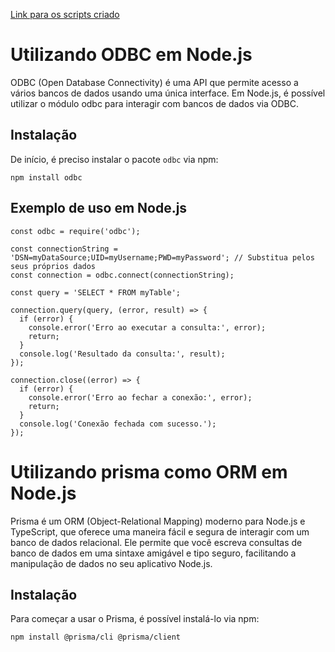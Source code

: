 [Link para os scripts criado]()

# Utilizando ODBC em Node.js

ODBC (Open Database Connectivity) é uma API que permite acesso a vários bancos de dados usando uma única interface. Em Node.js, é possível utilizar o módulo odbc para interagir com bancos de dados via ODBC.

## Instalação
De início, é preciso instalar o pacote `odbc` via npm:
~~~
npm install odbc
~~~

## Exemplo de uso em Node.js
~~~
const odbc = require('odbc');

const connectionString = 'DSN=myDataSource;UID=myUsername;PWD=myPassword'; // Substitua pelos seus próprios dados
const connection = odbc.connect(connectionString);

const query = 'SELECT * FROM myTable';

connection.query(query, (error, result) => {
  if (error) {
    console.error('Erro ao executar a consulta:', error);
    return;
  }
  console.log('Resultado da consulta:', result);
});

connection.close((error) => {
  if (error) {
    console.error('Erro ao fechar a conexão:', error);
    return;
  }
  console.log('Conexão fechada com sucesso.');
});
~~~

# Utilizando prisma como ORM em Node.js

Prisma é um ORM (Object-Relational Mapping) moderno para Node.js e TypeScript, que oferece uma maneira fácil e segura de interagir com um banco de dados relacional. Ele permite que você escreva consultas de banco de dados em uma sintaxe amigável e tipo seguro, facilitando a manipulação de dados no seu aplicativo Node.js.

## Instalação

Para começar a usar o Prisma, é possível instalá-lo via npm:

~~~
npm install @prisma/cli @prisma/client
~~~